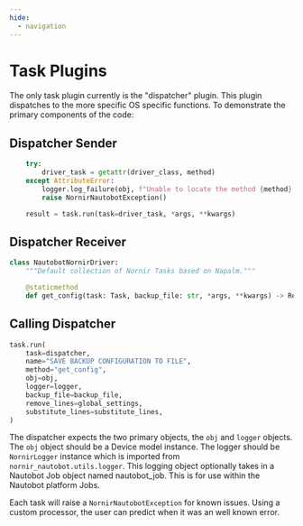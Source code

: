 ```yaml
---
hide:
  - navigation
---
```

# Task Plugins

The only task plugin currently is the "dispatcher" plugin. This plugin dispatches to the more specific OS specific functions. To demonstrate the primary components of the code:

## Dispatcher Sender

```python
    try:
        driver_task = getattr(driver_class, method)
    except AttributeError:
        logger.log_failure(obj, f"Unable to locate the method {method} for {driver}")
        raise NornirNautobotException()

    result = task.run(task=driver_task, *args, **kwargs)
```

## Dispatcher Receiver

```python
class NautobotNornirDriver:
    """Default collection of Nornir Tasks based on Napalm."""

    @staticmethod
    def get_config(task: Task, backup_file: str, *args, **kwargs) -> Result:
```

## Calling Dispatcher

```python
task.run(
    task=dispatcher,
    name="SAVE BACKUP CONFIGURATION TO FILE",
    method="get_config",
    obj=obj,
    logger=logger,
    backup_file=backup_file,
    remove_lines=global_settings,
    substitute_lines=substitute_lines,
)
```

The dispatcher expects the two primary objects, the `obj` and `logger` objects. The `obj` object should be a Device model instance. The logger should be `NornirLogger` instance which is imported from `nornir_nautobot.utils.logger`. This logging object optionally takes in a Nautobot Job object named nautobot_job. This is for use within the Nautobot platform Jobs. 

Each task will raise a `NornirNautobotException` for known issues. Using a custom processor, the user can predict when it was an well known error.
